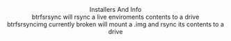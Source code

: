<div align="center">
Installers And Info
<div align="center">
btrfsrsync will rsync a live enviroments contents to a drive
<div align="center">
btrfsrsyncimg currently broken will mount a .img and rsync its contents to a drive 
